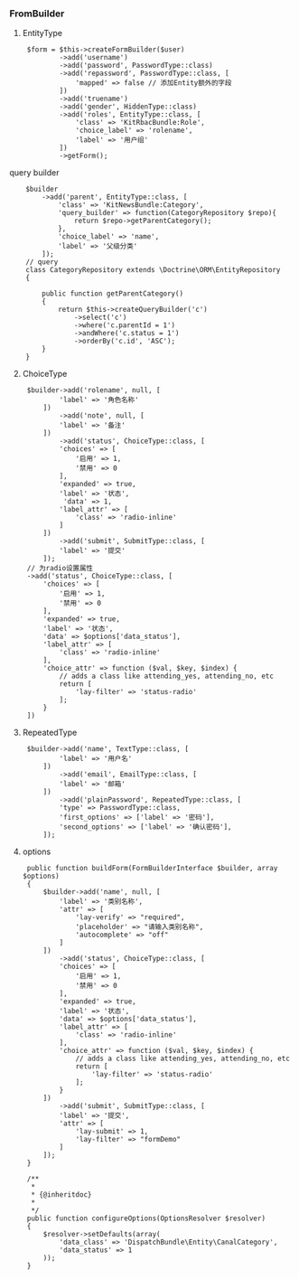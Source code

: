 ### FromBuilder  

1. EntityType  


		$form = $this->createFormBuilder($user)
	            ->add('username')
	            ->add('password', PasswordType::class)
	            ->add('repassword', PasswordType::class, [
	                'mapped' => false // 添加Entity额外的字段
	            ])
	            ->add('truename')
	            ->add('gender', HiddenType::class)
	            ->add('roles', EntityType::class, [
	                'class' => 'KitRbacBundle:Role',
	                'choice_label' => 'rolename',
	                'label' => '用户组'
	            ])
	            ->getForm();
query builder

		$builder
            ->add('parent', EntityType::class, [
                'class' => 'KitNewsBundle:Category',
                'query_builder' => function(CategoryRepository $repo){
                    return $repo->getParentCategory();
                },
                'choice_label' => 'name',
                'label' => '父级分类'
            ]);
		// query
		class CategoryRepository extends \Doctrine\ORM\EntityRepository
		{
		
		    public function getParentCategory()
		    {
		        return $this->createQueryBuilder('c')
		            ->select('c')
		            ->where('c.parentId = 1')
		            ->andWhere('c.status = 1')
		            ->orderBy('c.id', 'ASC');
		    }
		}

2. ChoiceType  

		$builder->add('rolename', null, [
	            'label' => '角色名称'
	        ])
	            ->add('note', null, [
	            'label' => '备注'
	        ])
	            ->add('status', ChoiceType::class, [
	            'choices' => [
	                '启用' => 1,
	                '禁用' => 0
	            ],
	            'expanded' => true,
	            'label' => '状态',
	             'data' => 1,
	            'label_attr' => [
	                'class' => 'radio-inline'
	            ]
	        ])
	            ->add('submit', SubmitType::class, [
	            'label' => '提交'
	        ]);
		// 为radio设置属性
		->add('status', ChoiceType::class, [
            'choices' => [
                '启用' => 1,
                '禁用' => 0
            ],
            'expanded' => true,
            'label' => '状态',
            'data' => $options['data_status'],
            'label_attr' => [
                'class' => 'radio-inline'
            ],
            'choice_attr' => function ($val, $key, $index) {
                // adds a class like attending_yes, attending_no, etc
                return [
                    'lay-filter' => 'status-radio'
                ];
            }
        ])

3. RepeatedType

		$builder->add('name', TextType::class, [
	            'label' => '用户名'
	        ])
	            ->add('email', EmailType::class, [
	            'label' => '邮箱'
	        ])
	            ->add('plainPassword', RepeatedType::class, [
	            'type' => PasswordType::class,
	            'first_options' => ['label' => '密码'],
	            'second_options' => ['label' => '确认密码'],
	        ]);
4. options

		public function buildForm(FormBuilderInterface $builder, array $options)
	    {
	        $builder->add('name', null, [
	            'label' => '类别名称',
	            'attr' => [
	                'lay-verify' => "required",
	                'placeholder' => "请输入类别名称",
	                'autocomplete' => "off"
	            ]
	        ])
	            ->add('status', ChoiceType::class, [
	            'choices' => [
	                '启用' => 1,
	                '禁用' => 0
	            ],
	            'expanded' => true,
	            'label' => '状态',
	            'data' => $options['data_status'],
	            'label_attr' => [
	                'class' => 'radio-inline'
	            ],
	            'choice_attr' => function ($val, $key, $index) {
	                // adds a class like attending_yes, attending_no, etc
	                return [
	                    'lay-filter' => 'status-radio'
	                ];
	            }
	        ])
	            ->add('submit', SubmitType::class, [
	            'label' => '提交',
	            'attr' => [
	                'lay-submit' => 1,
	                'lay-filter' => "formDemo"
	            ]
	        ]);
	    }

	    /**
	     *
	     * {@inheritdoc}
	     *
	     */
	    public function configureOptions(OptionsResolver $resolver)
	    {
	        $resolver->setDefaults(array(
	            'data_class' => 'DispatchBundle\Entity\CanalCategory',
	            'data_status' => 1
	        ));
	    }